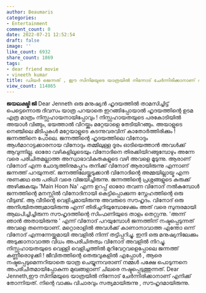 ```yaml
---
author: Beaumaris
categories:
- Entertainment
comment_count: 0
date: 2022-07-21 12:52:54
draft: false
image: ''
like_count: 6932
share_count: 1869
tags:
- dear friend movie
- vineeth kumar
title: ഡിയർ ജെന്നത് , ഈ സിനിമയുടെ യാത്രയിൽ നിന്നോട് ചേർന്നിരിക്കാനാണ് എനിക്ക് തോന്നിയത്.
view_count: 114865
---
```


**ജയലക്ഷ്മി ജി** Dear Jenneth ഒരു മനുഷ്യൻ ഹൃദയത്തിൽ താമസിച്ചിട്ട് പെട്ടെന്നൊരു ദിവസം യാത്ര പറയാതെ ഇറങ്ങിപ്പോയാൽ ഹൃദയത്തിന്റെ ഉടമ എത്ര മാത്രം നിസ്സഹായനായിപ്പോവും ! നിസ്സഹായതയുടെ പരകോടിയിൽ അയാൾ വിങ്ങും, ഭയത്താൽ വിറയ്ക്കും മറ്റേയാളെ തേടിയിറങ്ങും. അയാളുടെ നെഞ്ചിലെ മിടിപ്പുകൾ മറ്റേയാളുടെ കടന്നുവരവിന് കാതോർത്തിരിക്കും ! ജന്നത്തിനെ പോലെ. ജന്നത്തിന്റെ ഹൃദയത്തിലെ വിനോദും ആൾമാറാട്ടക്കാരനായ വിനോദും തമ്മിലുള്ള ദൂരം ഓടിയെത്താൻ അവൾക്ക് ആവുന്നില്ല. ഓരോ വഴികളിലൂടെയും വിനോദിനെ തിരക്കിയിറങ്ങുമ്പോഴും അന്നേ വരെ പരിചിതമല്ലാത്ത അസ്വാഭാവികതകളുടെ വഴി അവളെ മൂടുന്നു. ആരാണ് വിനോദ് എന്ന ചോദ്യത്തിനുമപ്പുറം തനിക്ക് വിനോദ് ആരായിരുന്നു എന്നാണ് ജന്നത്ത് പറയുന്നത്. ജന്നത്തിലേയ്ക്കടുക്കാൻ വിനോദിന്റെ അമ്മയില്ലായ്മ എന്ന നുണക്കഥ ഒരു പരിധി വരെ വിജയിച്ചിരുന്നു. ജന്നത്തിന്റെ പ്രശ്നങ്ങളുടെ കുരുക്ക് അഴിക്കുകയും 'Main Hoon Na' എന്ന ഉറപ്പ് ഓരോ തവണ വിനോദ് നൽകുമ്പോൾ ജന്നത്തിന്റെ മനസ്സിൽ വിനോദിനായി കെട്ടിപ്പൊക്കുന്ന സ്നേഹത്തിന്റെ ഒരു വീടുണ്ട്. ആ വീടിന്റെ വെളിച്ചമായിരുന്നു അവരുടെ സൗഹൃദം. വിനോദ് ഒരു അനിശ്ചിതത്ത്വമായിരുന്നു എന്ന് തിരിച്ചറിയുമ്പോഴേക്കും അത് വരെ സുന്ദരമായി ആലപിച്ചിച്ചിരുന്ന സൗഹൃദത്തിന്റെ സിംഫണിയുടെ താളം തെറ്റുന്നു. 'അന്ന് ഞാൻ അതായിരുന്നു ' എന്ന് വിനോദ് പറയുമ്പോൾ ജന്നത്തിന് നഷ്ടപ്പെടുന്നത് അവളെ തന്നെയാണ്. മറ്റൊരാളിൽ അവൾക്ക് കാണാനാവാത്ത എന്തോ ഒന്ന് വിനോദ് എന്നന്നേയ്ക്കുമായി അവളിൽ നിന്ന് തട്ടിപ്പറിച്ചു. ഇനി ഒരു മനുഷ്യനിലേക്കും അടുക്കാനാവാത്ത വിധം അപരിചിതത്വം വിനോദ് അവളിൽ നിറച്ചു. നിസ്സഹായതയുടെ വെള്ളി വെളിച്ചത്തിൽ മുറിവേറ്റവളെപ്പോലെ ജന്നത്ത് കണ്ണീരൊഴുക്കി ! ജീവിതത്തിന്റെ തെരുവുകളിൽ എപ്പോൾ , ആരെ നഷ്ടപ്പെടുമെന്നറിയാതെ യാത്ര ചെയ്യുന്നവരാണ് നമ്മൾ പക്ഷേ പൊടുന്നനെ അപരിചിതമായിപ്പോകുന്ന മുഖങ്ങളാണ് ചിലരെ നഷ്ടപ്പെടുത്തുന്നത്. Dear Jenneth,ഈ സിനിമയുടെ യാത്രയിൽ നിന്നോട് ചേർന്നിരിക്കാനാണ് എനിക്ക് തോന്നിയത്. നിന്റെ വാക്കും വിചാരവും സത്യമായിരുന്നു , സൗഹൃദമായിരുന്നു.
